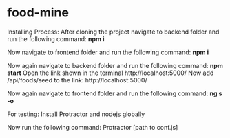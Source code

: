 # food-mine
Installing Process:
After cloning the project navigate to backend folder and run the following command:
**npm i**

Now navigate to frontend folder and run the following command:
**npm i**

Now again navigate to backend folder and run the following command:
**npm start**
Open the link shown in the terminal http://localhost:5000/
Now add /api/foods/seed to the link: http://localhost:5000/

Now again navigate to frontend folder and run the following command:
**ng s -o**

For testing:
Install Protractor and nodejs globally

Now run the following command:
Protractor [path to conf.js]
